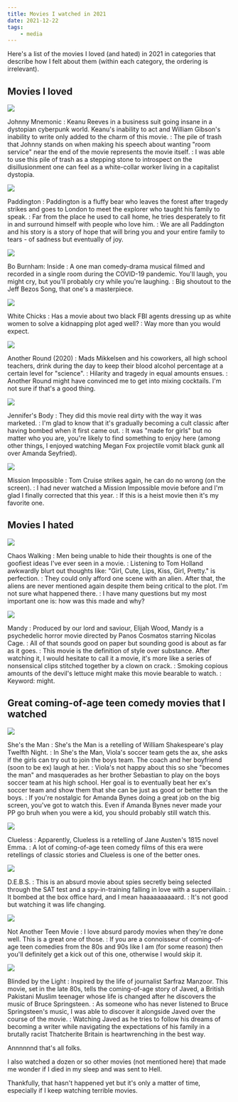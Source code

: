 ```yaml
---
title: Movies I watched in 2021
date: 2021-12-22
tags:
    - media
---
```


Here's a list of the movies I loved (and hated) in 2021 in categories that describe how I felt about them (within each category, the ordering is irrelevant).

## Movies I loved

![](./johnny_mnemonic.jpg)

Johnny Mnemonic
: Keanu Reeves in a business suit going insane in a dystopian cyberpunk world. Keanu's inability to act and William Gibson's inability to write only added to the charm of this movie.
: The pile of trash that Johnny stands on when making his speech about wanting "room service" near the end of the movie represents the movie itself.
: I was able to use this pile of trash as a stepping stone to introspect on the disillusionment one can feel as a white-collar worker living in a capitalist dystopia.

![](./paddington.jpg)

Paddington
: Paddington is a fluffy bear who leaves the forest after tragedy strikes and goes to London to meet the explorer who taught his family to speak.
: Far from the place he used to call home, he tries desperately to fit in and surround himself with people who love him.
: We are all Paddington and his story is a story of hope that will bring you and your entire family to tears - of sadness but eventually of joy.


![](./bo_burnham_inside.jpg)

Bo Burnham: Inside
: A one man comedy-drama musical filmed and recorded in a single room during the COVID-19 pandemic. You'll laugh, you might cry, but you'll probably cry while you're laughing.
: Big shoutout to the Jeff Bezos Song, that one's a masterpiece.

![](./white_chicks.jpg)

White Chicks
: Has a movie about two black FBI agents dressing up as white women to solve a kidnapping plot aged well?
: Way more than you would expect.

![](./another_round.jpg)

Another Round (2020)
: Mads Mikkelsen and his coworkers, all high school teachers, drink during the day to keep their blood alcohol percentage at a certain level for "science".
: Hilarity and tragedy in equal amounts ensues.
: Another Round might have convinced me to get into mixing cocktails. I'm not sure if that's a good thing.

![](./jennifers_body.jpg)

Jennifer's Body
: They did this movie real dirty with the way it was marketed.
: I'm glad to know that it's gradually becoming a cult classic after having bombed when it first came out.
: It was "made for girls" but no matter who you are, you're likely to find something to enjoy here (among other things, I enjoyed watching Megan Fox projectile vomit black gunk all over Amanda Seyfried).

![](./mission_impossible.jpg)

Mission Impossible
: Tom Cruise strikes again, he can do no wrong (on the screen).
: I had never watched a Mission Impossible movie before and I'm glad I finally corrected that this year.
: If this is a heist movie then it's my favorite one.

## Movies I hated

![](./chaos_walking.jpg)

Chaos Walking
: Men being unable to hide their thoughts is one of the goofiest ideas I've ever seen in a movie.
: Listening to Tom Holland awkwardly blurt out thoughts like: "Girl, Cute, Lips, Kiss, Girl, Pretty." is perfection.
: They could only afford one scene with an alien. After that, the aliens are never mentioned again despite them being critical to the plot. I'm not sure what happened there.
: I have many questions but my most important one is: how was this made and why?

![](./mandy.jpg)

Mandy
: Produced by our lord and saviour, Elijah Wood, Mandy is a psychedelic horror movie directed by Panos Cosmatos starring Nicolas Cage.
: All of that sounds good on paper but sounding good is about as far as it goes.
: This movie is the definition of style over substance. After watching it, I would hesitate to call it a movie, it's more like a series of nonsensical clips stitched together by a clown on crack.
: Smoking copious amounts of the devil's lettuce might make this movie bearable to watch.
: Keyword: might.


## Great coming-of-age teen comedy movies that I watched

![](./shes_the_man.jpg)

She's the Man
: She's the Man is a retelling of William Shakespeare's play Twelfth Night.
: In She's the Man, Viola's soccer team gets the ax, she asks if the girls can try out to join the boys team. The coach and her boyfriend (soon to be ex) laugh at her.
: Viola's not happy about this so she "becomes the man" and masquerades as her brother Sebastian to play on the boys soccer team at his high school. Her goal is to eventually beat her ex's soccer team and show them that she can be just as good or better than the boys.
: If you're nostalgic for Amanda Bynes doing a great job on the big screen, you've got to watch this. Even if Amanda Bynes never made your PP go bruh when you were a kid, you should probably still watch this.

![](./clueless.jpg)

Clueless
: Apparently, Clueless is a retelling of Jane Austen's 1815 novel Emma.
: A lot of coming-of-age teen comedy films of this era were retellings of classic stories and Clueless is one of the better ones.

![](./debs.jpg)

D.E.B.S.
: This is an absurd movie about spies secretly being selected through the SAT test and a spy-in-training falling in love with a supervillain.
: It bombed at the box office hard, and I mean haaaaaaaaaard.
: It's not good but watching it was life changing.

![](./not_another_teen_movie.jpg)

Not Another Teen Movie
: I love absurd parody movies when they're done well. This is a great one of those.
: If you are a connoisseur of coming-of-age teen comedies from the 80s and 90s like I am (for some reason) then you'll definitely get a kick out of this one, otherwise I would skip it.

![](./blinded_by_the_light.jpg)

Blinded by the Light
: Inspired by the life of journalist Sarfraz Manzoor. This movie, set in the late 80s, tells the coming-of-age story of Javed, a British Pakistani Muslim teenager whose life is changed after he discovers the music of Bruce Springsteen.
: As someone who has never listened to Bruce Springsteen's music, I was able to discover it alongside Javed over the course of the movie.
: Watching Javed as he tries to follow his dreams of becoming a writer while navigating the expectations of his family in a brutally racist Thatcherite Britain is heartwrenching in the best way.

Annnnnnd that's all folks.

I also watched a dozen or so other movies (not mentioned here) that made me wonder if I died in my sleep and was sent to Hell.

Thankfully, that hasn't happened yet but it's only a matter of time, especially if I keep watching terrible movies.
